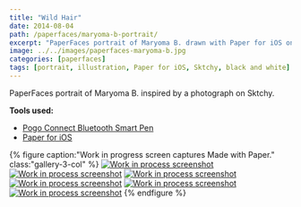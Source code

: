 ```yaml
---
title: "Wild Hair"
date: 2014-08-04
path: /paperfaces/maryoma-b-portrait/
excerpt: "PaperFaces portrait of Maryoma B. drawn with Paper for iOS on an iPad."
image: ../../images/paperfaces-maryoma-b.jpg
categories: [paperfaces]
tags: [portrait, illustration, Paper for iOS, Sktchy, black and white]
---
```


PaperFaces portrait of Maryoma B. inspired by a photograph on Sktchy.

**Tools used:**

- [Pogo Connect Bluetooth Smart Pen](https://www.amazon.com/gp/product/B009K448L4/ref=as_li_ss_tl?ie=UTF8&camp=1789&creative=390957&creativeASIN=B009K448L4&linkCode=as2&tag=mademist-20)
- [Paper for iOS](https://paper.bywetransfer.com/)

{% figure caption:"Work in progress screen captures Made with Paper." class:"gallery-3-col" %}
[![Work in process screenshot](../../images/paperfaces-maryoma-b-process-1-600.jpg)](../../images/paperfaces-maryoma-b-process-1-lg.jpg) [![Work in process screenshot](../../images/paperfaces-maryoma-b-process-2-600.jpg)](../../images/paperfaces-maryoma-b-process-2-lg.jpg) [![Work in process screenshot](../../images/paperfaces-maryoma-b-process-3-600.jpg)](../../images/paperfaces-maryoma-b-process-3-lg.jpg) [![Work in process screenshot](../../images/paperfaces-maryoma-b-process-4-600.jpg)](../../images/paperfaces-maryoma-b-process-4-lg.jpg) [![Work in process screenshot](../../images/paperfaces-maryoma-b-process-5-600.jpg)](../../images/paperfaces-maryoma-b-process-5-lg.jpg) [![Work in process screenshot](../../images/paperfaces-maryoma-b-process-6-600.jpg)](../../images/paperfaces-maryoma-b-process-6-lg.jpg)
{% endfigure %}
